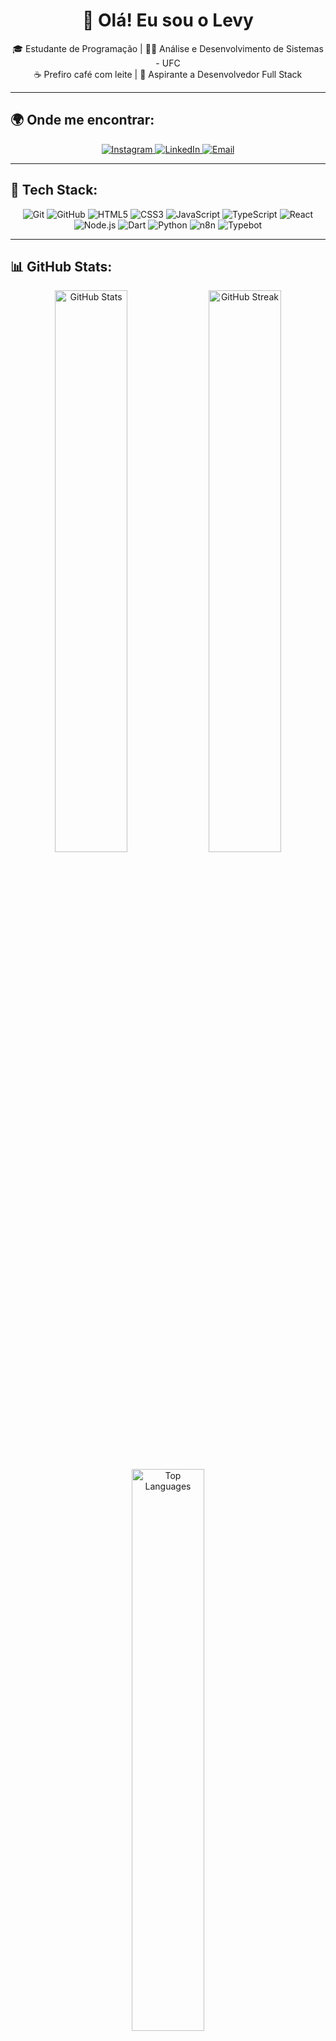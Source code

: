 <h1 align="center">👋 Olá! Eu sou o Levy</h1>

<p align="center">
  🎓 Estudante de Programação | 🧘‍♂️ Análise e Desenvolvimento de Sistemas - UFC<br>
  ☕ Prefiro café com leite | 🚀 Aspirante a Desenvolvedor Full Stack
</p>

---

## 🌍 Onde me encontrar:
<p align="center">
  <a href="https://instagram.com/rodrigues_jlevy">
    <img src="https://img.shields.io/badge/Instagram-%23E4405F.svg?style=for-the-badge&logo=Instagram&logoColor=white" alt="Instagram">
  </a>
  <a href="https://www.linkedin.com/in/jos%C3%A9-levy-rodrigues-da-silva-47015a301">
    <img src="https://img.shields.io/badge/LinkedIn-%230077B5.svg?style=for-the-badge&logo=linkedin&logoColor=white" alt="LinkedIn">
  </a>
  <a href="mailto:joselevyrodrigues23@gmail.com">
    <img src="https://img.shields.io/badge/Email-D14836?style=for-the-badge&logo=gmail&logoColor=white" alt="Email">
  </a>
</p>

---

## 🚀 Tech Stack:
<p align="center">
  <img src="https://img.shields.io/badge/git-%23F05033.svg?style=for-the-badge&logo=git&logoColor=white" alt="Git">
  <img src="https://img.shields.io/badge/github-%23121011.svg?style=for-the-badge&logo=github&logoColor=white" alt="GitHub">
  <img src="https://img.shields.io/badge/html5-%23E34F26.svg?style=for-the-badge&logo=html5&logoColor=white" alt="HTML5">
  <img src="https://img.shields.io/badge/css3-%231572B6.svg?style=for-the-badge&logo=css3&logoColor=white" alt="CSS3">
  <img src="https://img.shields.io/badge/javascript-%23323330.svg?style=for-the-badge&logo=javascript&logoColor=%23F7DF1E" alt="JavaScript">
  <img src="https://img.shields.io/badge/typescript-%23007ACC.svg?style=for-the-badge&logo=typescript&logoColor=white" alt="TypeScript">
  <img src="https://img.shields.io/badge/react-%2320232a.svg?style=for-the-badge&logo=react&logoColor=%2361DAFB" alt="React">
  <img src="https://img.shields.io/badge/node.js-6DA55F?style=for-the-badge&logo=node.js&logoColor=white" alt="Node.js">
  <img src="https://img.shields.io/badge/dart-%230175C2.svg?style=for-the-badge&logo=dart&logoColor=white" alt="Dart">
  <img src="https://img.shields.io/badge/python-3670A0?style=for-the-badge&logo=python&logoColor=ffdd54" alt="Python">
  <img src="https://img.shields.io/badge/n8n-%230B5E87.svg?style=for-the-badge&logo=n8n&logoColor=white" alt="n8n">
  <img src="https://img.shields.io/badge/Typebot-%239146FF.svg?style=for-the-badge" alt="Typebot">
</p>

---

## 📊 GitHub Stats:
<p align="center">
  <img src="https://github-readme-stats.vercel.app/api?username=levyrodrigues23&theme=dark&hide_border=false&include_all_commits=true&count_private=false" width="48%" alt="GitHub Stats">
  <img src="https://github-readme-streak-stats.herokuapp.com/?user=levyrodrigues23&theme=dark&hide_border=false" width="48%" alt="GitHub Streak">
</p>

<p align="center">
  <img src="https://github-readme-stats.vercel.app/api/top-langs/?username=levyrodrigues23&theme=dark&hide_border=false&include_all_commits=true&count_private=false&layout=compact" width="48%" alt="Top Languages">
</p>

---

## 🎯 Sobre mim:
<p align="center">
  Sou apaixonado por tecnologia e desenvolvimento de software, sempre buscando aprender mais e evoluir como desenvolvedor.<br>
  Atualmente, me aprofundando em **TypeScript** e tecnologias relacionadas a **frontend** e **backend**.
</p>

---

<p align="center">
  <img src="https://komarev.com/ghpvc/?username=levyrodrigues23&color=blue&style=flat" alt="Profile Views">
</p>
